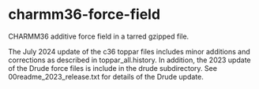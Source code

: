 # charmm36-force-field
CHARMM36 additive force field in a tarred gzipped file.


The July 2024 update of the c36 toppar files includes minor additions and corrections as described in toppar_all.history. In addition, the 2023 update of the Drude force files is include in the drude subdirectory. See 00readme_2023_release.txt for details of the Drude update.

